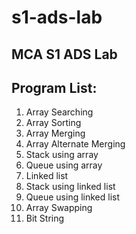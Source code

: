 # s1-ads-lab

## MCA S1 ADS Lab

## Program List:

1. Array Searching
2. Array Sorting
3. Array Merging
4. Array Alternate Merging
5. Stack using array
6. Queue using array
7. Linked list
8. Stack using linked list
9. Queue using linked list
10. Array Swapping
11. Bit String
